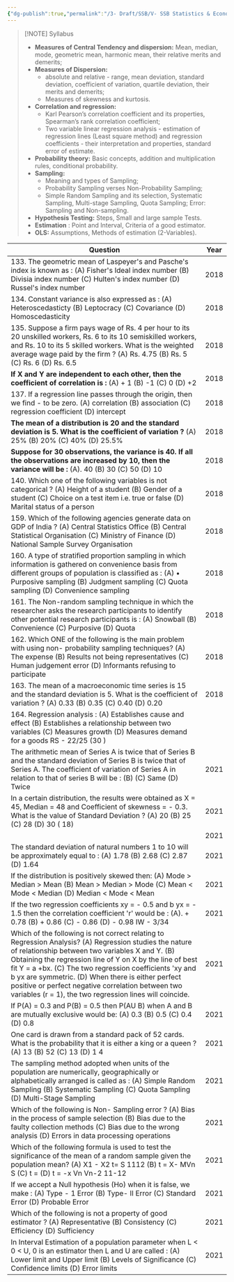 ```yaml
---
{"dg-publish":true,"permalink":"/3- Draft/SSB/V- SSB Statistics & Econometrics/"}
---
```




> [!NOTE] Syllabus
> - **Measures of Central Tendency and dispersion:**  Mean, median, mode, geometric mean, harmonic mean, their relative merits and demerits; 
> - **Measures of Dispersion:** 
> 	- absolute and relative - range, mean deviation, standard deviation, coefficient of variation, quartile deviation, their merits and demerits; 
> 	- Measures of skewness and kurtosis. 
> - **Correlation and regression:**
> 	- Karl Pearson’s correlation coefficient and its properties, Spearman’s rank correlation coefficient; 
> 	- Two variable linear regression analysis - estimation of regression lines (Least square method) and regression coefficients - their interpretation and properties, standard error of estimate. 
> - **Probability theory:** Basic concepts, addition and multiplication rules, conditional probability. 
> - **Sampling:** 
> 	- Meaning and types of Sampling; 
> 	- Probability Sampling verses Non-Probability Sampling; 
> 	- Simple Random Sampling and its selection, Systematic Sampling, Multi-stage Sampling, Quota Sampling; Error: Sampling and Non-sampling. 
> - **Hypothesis Testing:** Steps, Small and large sample Tests. 
> - **Estimation** : Point and Interval, Criteria of a good estimator. 
> - **OLS:** Assumptions, Methods of estimation (2-Variables).



| Question                                                                                                                                                                                                                                                                                                                                                                                                                                                | Year |
| ------------------------------------------------------------------------------------------------------------------------------------------------------------------------------------------------------------------------------------------------------------------------------------------------------------------------------------------------------------------------------------------------------------------------------------------------------- | ---- |
| 133. The geometric mean of Laspeyer's and Pasche's index is known as : (A) Fisher's Ideal index number (B) Divisia index number (C) Hulten's index number (D) Russel's index number                                                                                                                                                                                                                                                                     | 2018 |
| 134. Constant variance is also expressed as : (A) Heteroscedasticty (B) Leptocracy (C) Covariance (D) Homoscedasticity                                                                                                                                                                                                                                                                                                                                  | 2018 |
| 135. Suppose a firm pays wage of Rs. 4 per hour to its 20 unskilled workers, Rs. 6 to its 10 semiskilled workers, and Rs. 10 to its 5 skilled workers. What is the weighted average wage paid by the firm ? (A) Rs. 4.75 (B) Rs. 5 (C) Rs. 6 (D) Rs. 6.5                                                                                                                                                                                                | 2018 |
| **If X and Y are independent to each other, then the coefficient of correlation is :** (A) + 1 (B) -1 (C) 0 (D) +2                                                                                                                                                                                                                                                                                                                                      | 2018 |
| 137. If a regression line passes through the origin, then we find - to be zero. (A) correlation (B) association (C) regression coefficient (D) intercept                                                                                                                                                                                                                                                                                                | 2018 |
| **The mean of a distribution is 20 and the standard deviation is 5. What is the coefficient of variation ?** (A) 25% (B) 20% (C) 40% (D) 25.5%                                                                                                                                                                                                                                                                                                          | 2018 |
| **Suppose for 30 observations, the variance is 40. If all the observations are increased by 10, then the variance will be :** (A). 40 (B) 30 (C) 50 (D) 10                                                                                                                                                                                                                                                                                              | 2018 |
| 140. Which one of the following variables is not categorical ? (A) Height of a student (B) Gender of a student (C) Choice on a test item i.e. true or false (D) Marital status of a person                                                                                                                                                                                                                                                              | 2018 |
| 159. Which of the following agencies generate data on GDP of India ? (A) Central Statistics Office (B) Central Statistical Organisation (C) Ministry of Finance (D) National Sample Survey Organisation                                                                                                                                                                                                                                                 | 2018 |
| 160. A type of stratified proportion sampling in which information is gathered on convenience basis from different groups of population is classified as : (A) • Purposive sampling (B) Judgment sampling (C) Quota sampling (D) Convenience sampling                                                                                                                                                                                                   | 2018 |
| 161. The Non-random sampling technique in which the researcher asks the research participants to identify other potential research participants is : (A) Snowball (B) Convenience (C) Purposive (D) Quota                                                                                                                                                                                                                                               | 2018 |
| 162. Which ONE of the following is the main problem with using non- probability sampling techniques? (A) The expense (B) Results not being representatives (C) Human judgement error (D) Informants refusing to participate                                                                                                                                                                                                                             | 2018 |
| 163. The mean of a macroeconomic time series is 15 and the standard deviation is 5. What is the coefficient of variation ? (A) 0.33 (B) 0.35 (C) 0.40 (D) 0.20                                                                                                                                                                                                                                                                                          | 2018 |
| 164. Regression analysis : (A) Establishes cause and effect (B) Establishes a relationship between two variables (C) Measures growth (D) Measures demand for a goods RS - 22/25 (30 )                                                                                                                                                                                                                                                                   |      |
| The arithmetic mean of Series A is twice that of Series B and the standard deviation of Series B is twice that of Series A. The coefficient of variation of Series A in relation to that of series B will be : (B) (C) Same (D) Twice                                                                                                                                                                                                                   | 2021 |
| In a certain distribution, the results were obtained as X = 45, Median = 48 and Coefficient of skewness = - 0.3. What is the value of Standard Deviation ? (A) 20 (B) 25 (C) 28 (D) 30 ( 18)                                                                                                                                                                                                                                                            | 2021 |
|                                                                                                                                                                                                                                                                                                                                                                                                                                                         | 2021 |
| The standard deviation of natural numbers 1 to 10 will be approximately equal to : (A) 1.78 (B) 2.68 (C) 2.87 (D) 1.64                                                                                                                                                                                                                                                                                                                                  | 2021 |
| If the distribution is positively skewed then: (A) Mode > Median > Mean (B) Mean > Median > Mode (C) Mean < Mode < Median (D) Median < Mode < Mean                                                                                                                                                                                                                                                                                                      | 2021 |
| If the two regression coefficients xy = - 0.5 and b yx = - 1.5 then the correlation coefficient 'r' would be : (A). + 0.78 (B) + 0.86 (C) - 0.86 (D) - 0.98 IW - 3/34                                                                                                                                                                                                                                                                                   | 2021 |
| Which of the following is not correct relating to Regression Analysis? (A) Regression studies the nature of relationship between two variables X and Y. (B) Obtaining the regression line of Y on X by the line of best fit Y = a +bx. (C) The two regression coefficients 'xy and b yx are symmetric. (D) When there is either perfect positive or perfect negative correlation between two variables (r = 1), the two regression lines will coincide. | 2021 |
| If P(A) = 0.3 and P(B) = 0.5 then P(AU B) when A and B are mutually exclusive would be: (A) 0.3 (B) 0.5 (C) 0.4 (D) 0.8                                                                                                                                                                                                                                                                                                                                 | 2021 |
| One card is drawn from a standard pack of 52 cards. What is the probability that it is either a king or a queen ? (A) 13 (B) 52 (C) 13 (D) 1 4                                                                                                                                                                                                                                                                                                          | 2021 |
| The sampling method adopted when units of the population are numerically, geographically or alphabetically arranged is called as : (A) Simple Random Sampling (B) Systematic Sampling (C) Quota Sampling (D) Multi-Stage Sampling                                                                                                                                                                                                                       | 2021 |
| Which of the following is Non- Sampling error ? (A) Bias in the process of sample selection (B) Bias due to the faulty collection methods (C) Bias due to the wrong analysis (D) Errors in data processing operations                                                                                                                                                                                                                                   | 2021 |
| Which of the following formula is used to test the significance of the mean of a random sample given the population mean? (A) X1 - X2 t= S 1112 (B) t = X- MVn S (C) t = (D) t = -x Vn Vn-2 11-12                                                                                                                                                                                                                                                       | 2021 |
| If we accept a Null hypothesis (Ho) when it is false, we make : (A) Type - 1 Error (B) Type- II Error (C) Standard Error (D) Probable Error                                                                                                                                                                                                                                                                                                             | 2021 |
| Which of the following is not a property of good estimator ? (A) Representative (B) Consistency (C) Efficiency (D) Sufficiency                                                                                                                                                                                                                                                                                                                          | 2021 |
| In Interval Estimation of a population parameter when L < 0 < U, 0 is an estimator then L and U are called : (A) Lower limit and Upper limit (B) Levels of Significance (C) Confidence limits (D) Error limits                                                                                                                                                                                                                                          | 2021 |